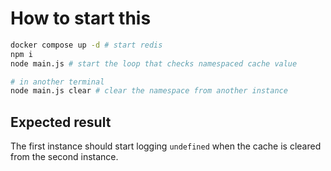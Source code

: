 # How to start this

```bash
docker compose up -d # start redis
npm i
node main.js # start the loop that checks namespaced cache value

# in another terminal
node main.js clear # clear the namespace from another instance
```


## Expected result

The first instance should start logging `undefined` when the cache is cleared from the second instance.

